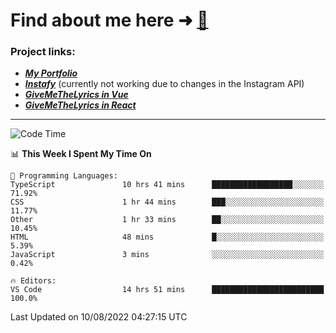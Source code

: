 # Find about me here ➜ [🧑](https://pauabella.dev)

### Project links:
- ***[My Portfolio](https://pauabella.dev)***
- ***[Instafy](https://instafy.me)*** (currently not working due to changes in the Instagram API)
- ***[GiveMeTheLyrics in Vue](https://lyrics.pauabella.dev)***
- ***[GiveMeTheLyrics in React](https://pauabella.dev/GiveMeTheLyrics)***

---
<!--START_SECTION:waka-->
![Code Time](http://img.shields.io/badge/Code%20Time-1%2C350%20hrs%2057%20mins-blue)

📊 **This Week I Spent My Time On** 

```text
💬 Programming Languages: 
TypeScript               10 hrs 41 mins      ██████████████████░░░░░░░   71.92% 
CSS                      1 hr 44 mins        ███░░░░░░░░░░░░░░░░░░░░░░   11.77% 
Other                    1 hr 33 mins        ██░░░░░░░░░░░░░░░░░░░░░░░   10.45% 
HTML                     48 mins             █░░░░░░░░░░░░░░░░░░░░░░░░   5.39% 
JavaScript               3 mins              ░░░░░░░░░░░░░░░░░░░░░░░░░   0.42%

🔥 Editors: 
VS Code                  14 hrs 51 mins      █████████████████████████   100.0%

```


 Last Updated on 10/08/2022 04:27:15 UTC
<!--END_SECTION:waka-->
